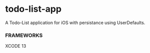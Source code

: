 # todo-list-app

A Todo-List application for iOS with persistance using UserDefaults.

### FRAMEWORKS
XCODE 13
